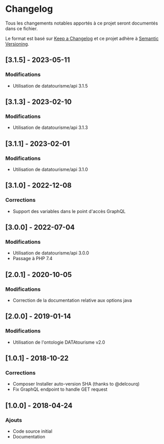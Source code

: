 # Changelog
Tous les changements notables apportés à ce projet seront documentés dans ce fichier.

Le format est basé sur [Keep a Changelog](http://keepachangelog.com/fr/1.0.0/)
et ce projet adhère à [Semantic Versioning](http://semver.org/spec/v2.0.0.html).

## [3.1.5] - 2023-05-11

### Modifications
- Utilisation de datatourisme/api 3.1.5

## [3.1.3] - 2023-02-10

### Modifications
- Utilisation de datatourisme/api 3.1.3

## [3.1.1] - 2023-02-01

### Modifications
- Utilisation de datatourisme/api 3.1.0

## [3.1.0] - 2022-12-08

### Corrections
- Support des variables dans le point d'accès GraphQL

## [3.0.0] - 2022-07-04

### Modifications
- Utilisation de datatourisme/api 3.0.0
- Passage à PHP 7.4

## [2.0.1] - 2020-10-05

### Modifications
- Correction de la documentation relative aux options java

## [2.0.0] - 2019-01-14

### Modifications
- Utilisation de l'ontologie DATAtourisme v2.0

## [1.0.1] - 2018-10-22

### Corrections
- Composer Installer auto-version SHA (thanks to @delcourq)
- Fix GraphQL endpoint to handle GET request

## [1.0.0] - 2018-04-24

### Ajouts
- Code source initial
- Documentation





